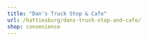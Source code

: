 ```yaml
---
title: "Dan's Truck Stop & Cafe"
url: /hattiesburg/dans-truck-stop-and-cafe/
shop: convenience
---
```

